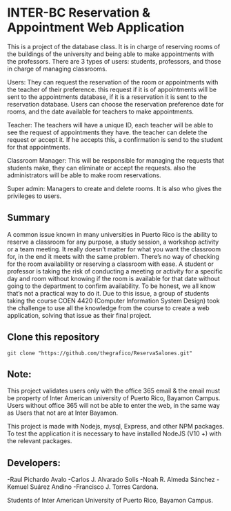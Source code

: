 # INTER-BC Reservation & Appointment Web Application

This is a project of the database class. It is in charge of reserving rooms of the buildings of the university and being able to make appointments with the professors. There are 3 types of users: students, professors, and those in charge of managing classrooms.

Users: They can request the reservation of the room or appointments with the teacher of their preference. this request if it is of appointments will be sent to the appointments database, if it is a reservation it is sent to the reservation database. Users can choose the reservation preference date for rooms, and the date available for teachers to make appointments.

Teacher: The teachers will have a unique ID, each teacher will be able to see the request of appointments they have. the teacher can delete the request or accept it. If he accepts this, a confirmation is send to the student for that appointments.

Classroom Manager: This will be responsible for managing the requests that students make, they can eliminate or accept the requests. also the administrators will be able to make room reservations.

Super admin: Managers to create and delete rooms. It is also who gives the privileges to users.

## Summary
A common issue known in many universities in Puerto Rico is the ability to reserve a classroom for any purpose, a study session, a workshop activity or a team meeting. It really doesn’t matter for what you want the classroom for, in the end it meets with the same problem. There’s no way of checking for the room availability or reserving a classroom with ease. A student or professor is taking the risk of conducting a meeting or activity for a specific day and room without knowing if the room is available for that date without going to the department to confirm availability. To be honest, we all know that’s not a practical way to do it. Due to this issue, a group of students taking the course COEN 4420 (Computer Information System Design) took the challenge to use all the knowledge from the course to create a web application, solving that issue as their final project.


## Clone this repository

```
git clone "https://github.com/thegrafico/ReservaSalones.git"
```

## Note:

This project validates users only with the office 365 email & the email must be property of Inter American university of Puerto Rico, Bayamon Campus. Users without office 365 will not be able to enter the web, in the same way as Users that not are at Inter Bayamon.

This project is made with Nodejs, mysql, Express, and other NPM packages. To test the application it is necessary to have installed NodeJS (V10 +) with the relevant packages.

## Developers:
  -Raul Pichardo Avalo
  -Carlos J. Alvarado Solís
  -Noah R. Almeda Sánchez
  -Kemuel Suárez Andino
  -Francisco J. Torres Cardona.

  Students of Inter American University of Puerto Rico, Bayamon Campus. 
